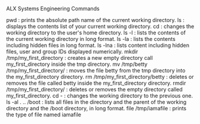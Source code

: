 ALX Systems Engineering Commands

pwd : prints the absolute path name of the current working directory.
ls : displays the contents list of your current working directory.
cd : changes the working directory to the user's home directory.
ls -l : lists the contents of the current working directory in long format.
ls -la : lists the contents including hidden files in long format.
ls -lna : lists content including hidden files, user and group IDs displayed numerically.
mkdir /tmp/my_first_directory : creates a new empty directory call my_first_directory inside the tmp directory.
mv /tmp/betty /tmp/my_first_directory/ : moves the file betty from the tmp directory into the my_first_directory directory.
rm /tmp/my_first_directory/betty : deletes or removes the file called betty inside the my_first_directory directory.
rmdir /tmp/my_first_directory/ : deletes or removes the empty directory called my_first_directory.
cd - : changes the working directory to the previous one.
ls -al . .. /boot : lists all files in the directory and the parent of the working directory and the /boot directory, in long format.
file /tmp/iamafile : prints the type of file named iamafile  
